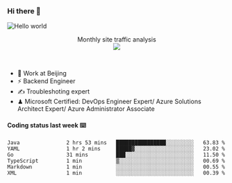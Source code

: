 ### Hi there 👋

<img src="https://raw.githubusercontent.com/sagar-viradiya/sagar-viradiya/master/resources/banner.png" alt="Hello world">
<p align="center"> 
 Monthly site traffic analysis <br/>
  <img src="https://profile-counter.glitch.me/youszoe/count.svg" />
</p>
<br/>

- 🍻 Work at Beijing 
- ⚡ Backend Engineer
- ✍️ Troubleshoting expert
- ♟  Microsoft Certified: DevOps Engineer Expert/ Azure Solutions Architect Expert/ Azure Administrator Associate

#### Coding status last week ⌨️

<!--START_SECTION:waka-->

```text
Java               2 hrs 53 mins   ████████████████░░░░░░░░░   63.83 %
YAML               1 hr 2 mins     █████▓░░░░░░░░░░░░░░░░░░░   23.02 %
Go                 31 mins         ███░░░░░░░░░░░░░░░░░░░░░░   11.50 %
TypeScript         1 min           ▒░░░░░░░░░░░░░░░░░░░░░░░░   00.69 %
Markdown           1 min           ░░░░░░░░░░░░░░░░░░░░░░░░░   00.55 %
XML                1 min           ░░░░░░░░░░░░░░░░░░░░░░░░░   00.39 %
```

<!--END_SECTION:waka-->

<br/>
<center><img src="http://ghchart.rshah.org/409ba5/yousazoe" alt="" /></center>


